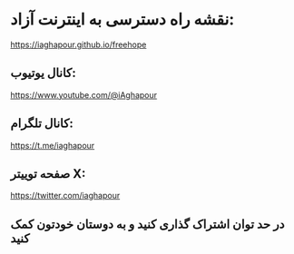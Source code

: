 # نقشه راه دسترسی به اینترنت آزاد:  
https://iaghapour.github.io/freehope




## کانال یوتیوب:

https://www.youtube.com/@iAghapour

## کانال تلگرام:

https://t.me/iaghapour

## صفحه توییتر X:

https://twitter.com/iaghapour


## در حد توان اشتراک گذاری کنید و به دوستان خودتون کمک کنید
